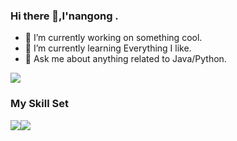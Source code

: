 ### Hi there 👋,I'nangong .

- 🔭 I’m currently working on something cool.
- 🌱 I’m currently learning Everything I like.
- 💬 Ask me about anything related to Java/Python.

![](https://github-readme-stats.vercel.app/api?username=nangongxiaoxin&show_icons=true&theme=transparent)


### My Skill Set

![](https://img.shields.io/badge/Java-ED8B00?style=for-the-badge&logo=openjdk&logoColor=white)![](https://img.shields.io/badge/Python-3776AB?style=for-the-badge&logo=python&logoColor=white)


